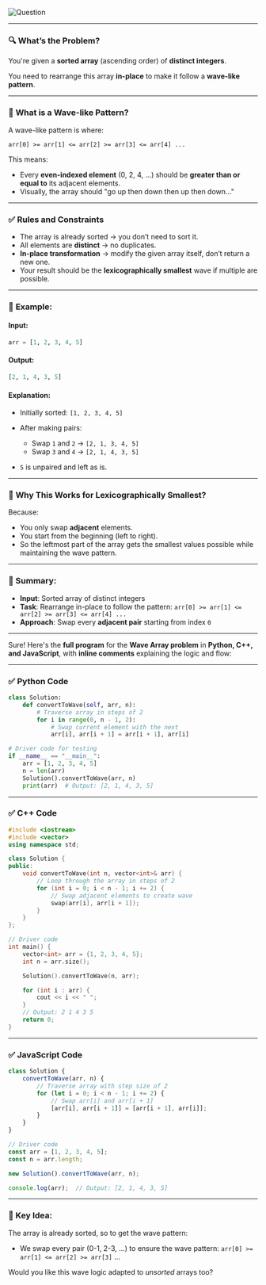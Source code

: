 ![Question](Question.png)

---

### 🔍 **What’s the Problem?**

You're given a **sorted array** (ascending order) of **distinct integers**.

You need to rearrange this array **in-place** to make it follow a **wave-like pattern**.

---

### 🌊 **What is a Wave-like Pattern?**

A wave-like pattern is where:

```
arr[0] >= arr[1] <= arr[2] >= arr[3] <= arr[4] ...
```

This means:

* Every **even-indexed element** (0, 2, 4, …) should be **greater than or equal to** its adjacent elements.
* Visually, the array should "go up then down then up then down…"

---

### ✅ **Rules and Constraints**

* The array is already sorted → you don’t need to sort it.
* All elements are **distinct** → no duplicates.
* **In-place transformation** → modify the given array itself, don’t return a new one.
* Your result should be the **lexicographically smallest** wave if multiple are possible.

---

### 📘 **Example:**

#### Input:

```python
arr = [1, 2, 3, 4, 5]
```

#### Output:

```python
[2, 1, 4, 3, 5]
```

#### Explanation:

* Initially sorted: `[1, 2, 3, 4, 5]`
* After making pairs:

  * Swap `1` and `2` → `[2, 1, 3, 4, 5]`
  * Swap `3` and `4` → `[2, 1, 4, 3, 5]`
* `5` is unpaired and left as is.

---

### 🧠 **Why This Works for Lexicographically Smallest?**

Because:

* You only swap **adjacent** elements.
* You start from the beginning (left to right).
* So the leftmost part of the array gets the smallest values possible while maintaining the wave pattern.

---

### 📌 Summary:

* **Input**: Sorted array of distinct integers
* **Task**: Rearrange in-place to follow the pattern:
  `arr[0] >= arr[1] <= arr[2] >= arr[3] <= arr[4] ...`
* **Approach**:
  Swap every **adjacent pair** starting from index `0`

---

Sure! Here's the **full program** for the **Wave Array problem** in **Python, C++, and JavaScript**, with **inline comments** explaining the logic and flow:

---

### ✅ Python Code

```python
class Solution:
    def convertToWave(self, arr, n):
        # Traverse array in steps of 2
        for i in range(0, n - 1, 2):
            # Swap current element with the next
            arr[i], arr[i + 1] = arr[i + 1], arr[i]

# Driver code for testing
if __name__ == "__main__":
    arr = [1, 2, 3, 4, 5]
    n = len(arr)
    Solution().convertToWave(arr, n)
    print(arr)  # Output: [2, 1, 4, 3, 5]
```

---

### ✅ C++ Code

```cpp
#include <iostream>
#include <vector>
using namespace std;

class Solution {
public:
    void convertToWave(int n, vector<int>& arr) {
        // Loop through the array in steps of 2
        for (int i = 0; i < n - 1; i += 2) {
            // Swap adjacent elements to create wave
            swap(arr[i], arr[i + 1]);
        }
    }
};

// Driver code
int main() {
    vector<int> arr = {1, 2, 3, 4, 5};
    int n = arr.size();

    Solution().convertToWave(n, arr);

    for (int i : arr) {
        cout << i << " ";
    }
    // Output: 2 1 4 3 5
    return 0;
}
```

---

### ✅ JavaScript Code

```javascript
class Solution {
    convertToWave(arr, n) {
        // Traverse array with step size of 2
        for (let i = 0; i < n - 1; i += 2) {
            // Swap arr[i] and arr[i + 1]
            [arr[i], arr[i + 1]] = [arr[i + 1], arr[i]];
        }
    }
}

// Driver code
const arr = [1, 2, 3, 4, 5];
const n = arr.length;

new Solution().convertToWave(arr, n);

console.log(arr);  // Output: [2, 1, 4, 3, 5]
```

---

### 🧠 Key Idea:

The array is already sorted, so to get the wave pattern:

* We swap every pair (0-1, 2-3, ...) to ensure the wave pattern: `arr[0] >= arr[1] <= arr[2] >= arr[3]` ...

Would you like this wave logic adapted to *unsorted* arrays too?

